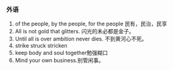 ### 外语

1. of the people, by the people, for the people 民有，民治，民享
2. All is not gold that glitters. 闪光的未必都是金子。
3. Until all is over ambition never dies. 不到黄河心不死。
4. strike struck stricken
5. keep body and soul together勉强糊口
6. Mind your own business.别管闲事。

